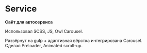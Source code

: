 # Service
<b>Сайт для автосервиса </b>
<p>Использовал SCSS, JS, Owl Carousel.</p>
<p>Развёрнут на gulp + адаптивная вёрстка интегрирована Carousel. Сделал Preloader, Animated scroll-up.</p>
